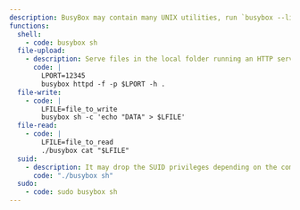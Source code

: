 ```yaml
---
description: BusyBox may contain many UNIX utilities, run `busybox --list-full` to check what PTBins binaries are supported. Here some example.
functions:
  shell:
    - code: busybox sh
  file-upload:
    - description: Serve files in the local folder running an HTTP server.
      code: |
        LPORT=12345
        busybox httpd -f -p $LPORT -h .
  file-write:
    - code: |
        LFILE=file_to_write
        busybox sh -c 'echo "DATA" > $LFILE'
  file-read:
    - code: |
        LFILE=file_to_read
        ./busybox cat "$LFILE"
  suid:
    - description: It may drop the SUID privileges depending on the compilation flags and the runtime configuration.
      code: "./busybox sh"
  sudo:
    - code: sudo busybox sh
---
```


